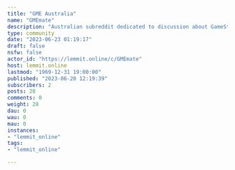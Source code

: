 ```yaml
---
title: "GME Australia" 
name: "GMEmate"
description: "Australian subreddit dedicated to discussion about GameStop stock and the market in general. Nothing on GMEmate is to be considered financial advice."
type: community
date: "2023-06-23 01:19:17"
draft: false
nsfw: false
actor_id: "https://lemmit.online/c/GMEmate"
host: lemmit.online
lastmod: "1969-12-31 19:00:00"
published: "2023-06-20 12:19:39"
subscribers: 2
posts: 28
comments: 0
weight: 28
dau: 0
wau: 0
mau: 0
instances:
- "lemmit_online"
tags: 
- "lemmit_online"

---
```


